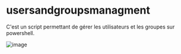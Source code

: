 # usersandgroupsmanagment
C'est un script permettant de gérer les utilisateurs et les groupes sur powershell.

![image](https://user-images.githubusercontent.com/102228896/160788956-f57e86e9-702a-4c64-8832-9c210c73ee65.png)
